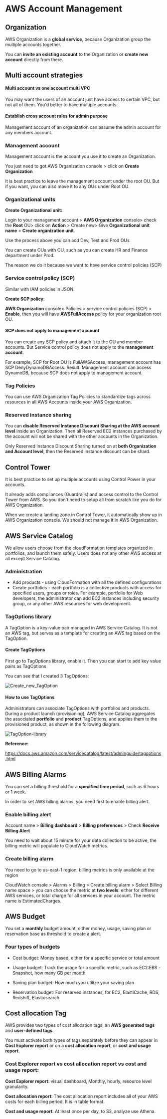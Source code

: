 # AWS Account Management

## Organization 

AWS Organization is a **global service**, because Organization group the multiple accounts together.

You can **invite an existing account** to the Organization or **create new account** directly from there. 

## Multi account strategies

#### Multi account vs one account multi VPC

You may want the users of an account just have access to certain VPC, but not all of them. You'd better to have multiple accounts. 

#### Establish cross account roles for admin purpose

Management account of an organization can assume the admin account for any members account.

### Management account

Management account is the account you use it to create an Organization. 

You just need to got AWS Organization console > click on **Create Organization**

It is best practice to leave the management account under the root OU. But if you want, you can also move it to any OUs under Root OU.

### Organizational units

**Create Organizational unit:**

Login to your management account > **AWS Organization** console> check the **Root** OU> click on **Action** > Create new> Give **Organizational unit name** > **Create organization unit**.

Use the process above you can add Dev, Test and Prod OUs

You can create OUs with OU, such as you can create HR and Finance department under Prod.

The reason we do it because we want to have service control policies (SCP)

### Service control policy (SCP)

Similar with IAM policies in JSON.

**Create SCP policy**:

**AWS Organization** console> Policies > service control policies (SCP) > **Enable**, then you will have **AWSFullAccess** policy for your organization root OU. 

#### SCP does not apply to management account

You can create any SCP policy and attach it to the OU and member accounts. But Service control policy does not apply to the **management account**.

For example, SCP for Root OU is FullAWSAccess, management account has SCP DenyDynamoDBAccess. Result: Management account can access DynamoDB,  because SCP does not apply to management account.

### Tag Policies

You can use AWS Organization Tag Policies to standardize tags across resources in all AWS Accounts inside your AWS Organization. 

### Reserved instance sharing

You can **disable Reserved Instance Discount Sharing at the AWS account level** inside an Organization. Then all Reserved EC2 instances purchased by the account will not be shared with the other accounts in the Organization.

Only Reserved Instance Discount Sharing turned on at **both Organization and Account level**, then the Reserved instance discount can be shard.

## Control Tower

It is best practice to set up multiple accounts using Control Power in your accounts. 

It already adds compliances (Guardrails) and access control to the Control Tower from AWS. So you don't need to setup all from scratch like you do for AWS Organization. 

When we create a landing zone in Control Tower, it automatically show up in AWS Organization console. We should not manage it in AWS Organization.

## AWS Service Catalog

We allow users choose from the cloudFormation templates organized in portfolios, and launch them safely. Users does not any other AWS access at all except Service Catalog.

### Administration

* Add products - using CloudFormation with all the defined configurations
* Create portfolios - each portfolio is a collective products with access for specified users, groups or roles. For example, portfolio for Web developers, the administrator can add EC2 instances including security group, or any other AWS resources for web development.

### TagOptions library

A TagOption is a key-value pair managed in AWS Service Catalog. It is not an AWS tag, but serves as a template for creating an AWS tag based on the TagOption.

#### Create TagOptions

First go to TagOptions library, enable it. Then you can start to add key value pairs as TagOptions

You can see that I created 3 TagOptions:

![Create_new_TagOption](/Account_Management_SysOps/Account_Management_images/Create_new_TagOption.png)

#### How to use TagOptions

Administrators can associate TagOptions with portfolios and products. During a product launch (provisioning), AWS Service Catalog aggregates the associated **portfolio** and **product** TagOptions, and applies them to the provisioned product, as shown in the following diagram.

![TagOption-library](/Account_Management_SysOps/Account_Management_images/TagOption-library.png)

**Reference:**

https://docs.aws.amazon.com/servicecatalog/latest/adminguide/tagoptions.html



## AWS Billing Alarms

You can set a billing threshold for a **specified time period**, such as 6 hours or 1 week. 

In order to set AWS billing alarms, you need first to enable billing alert.

### Enable billing alert 

Account name > **Billing dashboard** > **Billing preferences** > Check **Receive Billing Alert**

You need to wait about 15 minute for your data collection to be active, the billing metric will populate to CloudWatch metrics.

### Create billing alarm

You need to go to us-east-1 region, billing metrics is only available at the region

CloudWatch console > Alarms > Billing > Create billing alarm > Select Billing name space > you can choose the metric at **two levels**:  either for different AWS services, or total charge for all services in your account. The metric name is EstimatedCharges.

## AWS Budget

You set a **monthly** budget amount, either money, usage, saving plan or reservation base as threshold to create a alert. 

### Four types of budgets

* Cost budget: Money based, either for a specific service or total amount

* Usage budget: Track the usage for a specific metric, such as EC2:EBS -Snapshot, how many GB per month

* Saving plan budget: How much you utilize your saving plan

* Reservation budget: For reserved instances, for EC2, ElastiCache, RDS, Redshift, Elasticsearch

## Cost allocation Tag

AWS provides two types of cost allocation tags, an **AWS generated tags** and **user-defined tags**.

You must activate both types of tags separately before they can appear in **Cost Explorer report** or on a **cost allocation report**, or  **cost and usage report**.                                

### Cost Explorer report vs cost allocation report vs cost and usage report:                              

**Cost Explorer report**: visual dashboard, Monthly, hourly, resource level granularity.

**Cost allocation report**: The cost allocation report includes all of your AWS costs for each billing period.  It is in table format.

**Cost and usage report**: At least once per day, to S3, analyze use Athena.

